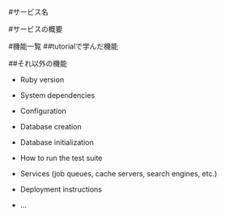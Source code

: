 #サービス名

#サービスの概要

#機能一覧
##tutorialで学んだ機能

##それ以外の機能


* Ruby version

* System dependencies

* Configuration

* Database creation

* Database initialization

* How to run the test suite

* Services (job queues, cache servers, search engines, etc.)

* Deployment instructions

* ...
